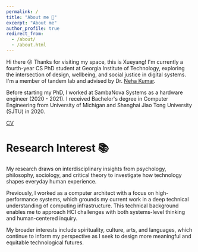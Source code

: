 ```yaml
---
permalink: /
title: "About me 🌿"
excerpt: "About me"
author_profile: true
redirect_from: 
  - /about/
  - /about.html
---
```


Hi there 😜 Thanks for visiting my space, this is Xueyang! I'm currently a fourth-year CS PhD student at Georgia Institute of Technology, exploring the intersection of design, wellbeing, and social justice in digital systems. I'm a member of tandem lab and advised by Dr. [Neha Kumar](https://www.nehakumar.org). 

Before starting my PhD, I worked at SambaNova Systems as a hardware engineer (2020 - 2021). I received Bachelor's degree in Computer Engineering from University of Michigan and Shanghai Jiao Tong University (SJTU) in 2020.

[CV](https://liu-xueyang.github.io/files/Xueyang_Liu_CV_2025.pdf)

Research Interest 📚
======
My research draws on interdisciplinary insights from psychology, philosophy, sociology, and critical theory to investigate how technology shapes everyday human experience.

Previously, I worked as a computer architect with a focus on high-performance systems, which grounds my current work in a deep technical understanding of computing infrastructure. This technical background enables me to approach HCI challenges with both systems-level thinking and human-centered inquiry.

My broader interests include spirituality, culture, arts, and languages, which continue to inform my perspective as I seek to design more meaningful and equitable technological futures.